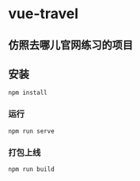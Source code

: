 <!--
 * @Author: your name
 * @Date: 2021-07-06 14:28:50
 * @LastEditTime: 2021-07-06 16:07:49
 * @LastEditors: your name
 * @Description: In User Settings Edit
 * @FilePath: \vue-github\vue-travel\README.md
-->
# vue-travel
## 仿照去哪儿官网练习的项目
## 安装
```
npm install
```

### 运行
```
npm run serve
```

### 打包上线
```
npm run build
```

